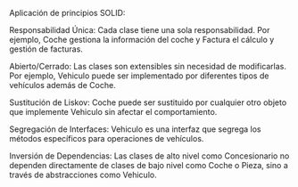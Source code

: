 Aplicación de principios SOLID:

Responsabilidad Única: Cada clase tiene una sola responsabilidad. Por ejemplo, Coche gestiona la información del coche y Factura el cálculo y gestión de facturas.

Abierto/Cerrado: Las clases son extensibles sin necesidad de modificarlas. Por ejemplo, Vehiculo puede ser implementado por diferentes tipos de vehículos además de Coche.

Sustitución de Liskov: Coche puede ser sustituido por cualquier otro objeto que implemente Vehiculo sin afectar el comportamiento.

Segregación de Interfaces: Vehiculo es una interfaz que segrega los métodos específicos para operaciones de vehículos.

Inversión de Dependencias: Las clases de alto nivel como Concesionario no dependen directamente de clases de bajo nivel como Coche o Pieza, sino a través de abstracciones como Vehiculo.